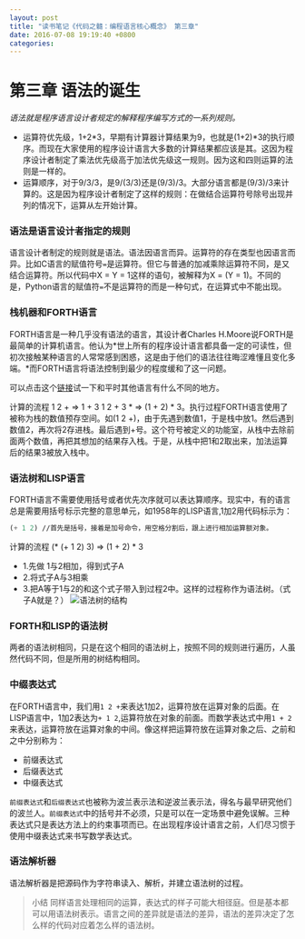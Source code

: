 ```yaml
---
layout: post
title: "读书笔记《代码之髓：编程语言核心概念》 第三章"
date: 2016-07-08 19:19:40 +0800
categories:
---
```

# 第三章 语法的诞生

*语法就是程序语言设计者规定的解释程序编写方式的一系列规则。*

- 运算符优先级，1+2*3，早期有计算器计算结果为9，也就是(1+2)*3的执行顺序。而现在大家使用的程序设计语言大多数的计算结果都应该是其。这因为程序设计者制定了乘法优先级高于加法优先级这一规则。因为这和四则运算的法则是一样的。
- 运算顺序，对于9/3/3，是9/(3/3)还是(9/3)/3。大部分语言都是(9/3)/3来计算的。这是因为程序设计者制定了这样的规则：在做结合运算符号除号出现并列的情况下，运算从左开始计算。

### 语法是语言设计者指定的规则

语言设计者制定的规则就是语法。语法因语言而异。运算符的存在类型也因语言而异。比如C语言的赋值符号`=`是运算符。但它与普通的加减乘除运算符不同，是又结合运算符。所以代码中X = Y = 1这样的语句，被解释为X = (Y = 1)。不同的是，Python语言的赋值符`=`不是运算符的而是一种句式，在运算式中不能出现。

### 栈机器和FORTH语言

FORTH语言是一种几乎没有语法的语言，其设计者Charles H.Moore说FORTH是最简单的计算机语言。他认为*世上所有的程序设计语言都具备一定的可读性，但初次接触某种语言的人常常感到困惑，这是由于他们的语法往往晦涩难懂且变化多端。*而FORTH语言将语法控制到最少的程度缓和了这一问题。

可以点击这个[链接](http://nhiro.org/learn_language/FORTH-on-browser.html)试一下和平时其他语言有什么不同的地方。

计算的流程  1 2 +  =>  1 + 3    1 2 + 3 * => (1 + 2) * 3。执行过程FORTH语言使用了被称为栈的数值预存空间。如(1 2 +)，由于先遇到数值1，于是栈中放1。然后遇到数值2，再次将2存进栈。最后遇到+号。这个符号被定义的功能室，从栈中去除前面两个数值，再把其想加的结果存入栈。于是，从栈中把1和2取出来，加法运算后的结果3被放入栈中。

### 语法树和LISP语言

FORTH语言不需要使用括号或者优先次序就可以表达算顺序。现实中，有的语言总是需要用括号标示完整的意思单元，如1958年的LISP语言,1加2用代码标示为：

``` lisp
(+ 1 2) //首先是括号，接着是加号命令，用空格分割后，跟上进行相加运算额对象。
```

计算的流程 (* (+ 1 2) 3) => (1 + 2) * 3
- 1.先做 1与2相加，得到式子A
- 2.将式子A与3相乘
- 3.把A等于1与2的和这个式子带入到过程2中。这样的过程称作为语法树。（式子A就是？）
![语法树的结构](http://objc.co/images/2016-07-08/06.d03z.002.png.JPG)

### FORTH和LISP的语法树

两者的语法树相同，只是在这个相同的语法树上，按照不同的规则进行遍历，人虽然代码不同，但是所用的树结构相同。

### 中缀表达式

在FORTH语言中，我们用`1 2 +`来表达1加2，运算符放在运算对象的后面。在LISP语言中，1加2表达为`+ 1 2`,运算符放在对象的前面。而数学表达式中用`1 + 2`来表达，运算符放在运算对象的中间。像这样把运算符放在运算对象之后、之前和之中分别称为：
- 前缀表达式
- 后缀表达式
- 中缀表达式

`前缀表达式`和`后缀表达式`也被称为波兰表示法和逆波兰表示法，得名与最早研究他们的波兰人。`前缀表达式`中的括号并不必须，只是可以在一定场景中避免误解。三种表达式只是表达方法上的约束事项而已。在出现程序设计语言之前，人们尽习惯于使用中缀表达式来书写数学表达式。

### 语法解析器
语法解析器是把源码作为字符串读入、解析，并建立语法树的过程。

>小结
>同样语言处理相同的运算，表达式的样子可能大相径庭。但是基本都可以用语法树表示。语言之间的差异就是语法的差异，语法的差异决定了怎么样的代码对应着怎么样的语法树。
